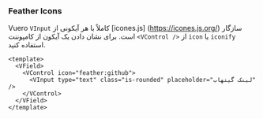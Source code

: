 ### Feather Icons

Vuero `VInput` کاملاً با هر آیکونی از [icones.js] (https://icones.js.org/) سازگار است.
برای نشان دادن یک آیکون از کامپوننت `<VControl />` از `icon` یا `iconify` استفاده کنید.

<!--code-->

```vue
<template>
  <VField>
    <VControl icon="feather:github">
      <VInput type="text" class="is-rounded" placeholder="لینک گیتهاب" />
    </VControl>
  </VField>
</template>
```

<!--/code-->

<!--example-->

<VField>
  <VControl icon="feather:github">
    <VInput
      type="text"
      class="is-rounded"
      placeholder="لینک گیتهاب"
    />
  </VControl>
</VField>

<!--/example-->
